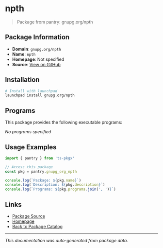 # npth

> Package from pantry: gnupg.org/npth

## Package Information

- **Domain**: `gnupg.org/npth`
- **Name**: `npth`
- **Homepage**: Not specified
- **Source**: [View on GitHub](https://github.com/pkgxdev/pantry/tree/main/projects/gnupg.org/npth/package.yml)

## Installation

```bash
# Install with launchpad
launchpad install gnupg.org/npth
```

## Programs

This package provides the following executable programs:

*No programs specified*

## Usage Examples

```typescript
import { pantry } from 'ts-pkgx'

// Access this package
const pkg = pantry.gnupg_org_npth

console.log(`Package: ${pkg.name}`)
console.log(`Description: ${pkg.description}`)
console.log(`Programs: ${pkg.programs.join(', ')}`)
```

## Links

- [Package Source](https://github.com/pkgxdev/pantry/tree/main/projects/gnupg.org/npth/package.yml)
- [Homepage](#)
- [Back to Package Catalog](../package-catalog.md)

---

*This documentation was auto-generated from package data.*
